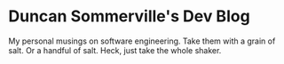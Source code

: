 # Duncan Sommerville's Dev Blog  

My personal musings on software engineering. Take them with a grain of salt. Or a handful of salt. Heck, just take the whole shaker.  
